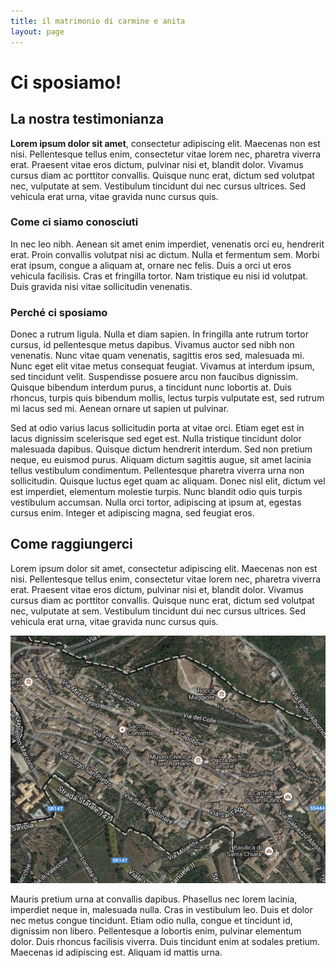 ```yaml
---
title: il matrimonio di carmine e anita
layout: page
---
```


# Ci sposiamo!

## La nostra testimonianza

**Lorem ipsum dolor sit amet**, consectetur adipiscing elit. Maecenas non est nisi. Pellentesque tellus enim, consectetur vitae lorem nec, pharetra viverra erat. Praesent vitae eros dictum, pulvinar nisi et, blandit dolor. Vivamus cursus diam ac porttitor convallis. Quisque nunc erat, dictum sed volutpat nec, vulputate at sem. Vestibulum tincidunt dui nec cursus ultrices. Sed vehicula erat urna, vitae gravida nunc cursus quis.

### Come ci siamo conosciuti

In nec leo nibh. Aenean sit amet enim imperdiet, venenatis orci eu, hendrerit erat. Proin convallis volutpat nisi ac dictum. Nulla et fermentum sem. Morbi erat ipsum, congue a aliquam at, ornare nec felis. Duis a orci ut eros vehicula facilisis. Cras et fringilla tortor. Nam tristique eu nisi id volutpat. Duis gravida nisi vitae sollicitudin venenatis.


### Perché ci sposiamo

Donec a rutrum ligula. Nulla et diam sapien. In fringilla ante rutrum tortor cursus, id pellentesque metus dapibus. Vivamus auctor sed nibh non venenatis. Nunc vitae quam venenatis, sagittis eros sed, malesuada mi. Nunc eget elit vitae metus consequat feugiat. Vivamus at interdum ipsum, sed tincidunt velit. Suspendisse posuere arcu non faucibus dignissim. Quisque bibendum interdum purus, a tincidunt nunc lobortis at. Duis rhoncus, turpis quis bibendum mollis, lectus turpis vulputate est, sed rutrum mi lacus sed mi. Aenean ornare ut sapien ut pulvinar.

Sed at odio varius lacus sollicitudin porta at vitae orci. Etiam eget est in lacus dignissim scelerisque sed eget est. Nulla tristique tincidunt dolor malesuada dapibus. Quisque dictum hendrerit interdum. Sed non pretium neque, eu euismod purus. Aliquam dictum sagittis augue, sit amet lacinia tellus vestibulum condimentum. Pellentesque pharetra viverra urna non sollicitudin. Quisque luctus eget quam ac aliquam. Donec nisl elit, dictum vel est imperdiet, elementum molestie turpis. Nunc blandit odio quis turpis vestibulum accumsan. Nulla orci tortor, adipiscing at ipsum at, egestas cursus enim. Integer et adipiscing magna, sed feugiat eros.


## Come raggiungerci

Lorem ipsum dolor sit amet, consectetur adipiscing elit. Maecenas non est nisi. Pellentesque tellus enim, consectetur vitae lorem nec, pharetra viverra erat. Praesent vitae eros dictum, pulvinar nisi et, blandit dolor. Vivamus cursus diam ac porttitor convallis. Quisque nunc erat, dictum sed volutpat nec, vulputate at sem. Vestibulum tincidunt dui nec cursus ultrices. Sed vehicula erat urna, vitae gravida nunc cursus quis.


![](/img/mappa.png)

Mauris pretium urna at convallis dapibus. Phasellus nec lorem lacinia, imperdiet neque in, malesuada nulla. Cras in vestibulum leo. Duis et dolor nec metus congue tincidunt. Etiam odio nulla, congue et tincidunt id, dignissim non libero. Pellentesque a lobortis enim, pulvinar elementum dolor. Duis rhoncus facilisis viverra. Duis tincidunt enim at sodales pretium. Maecenas id adipiscing est. Aliquam id mattis urna.